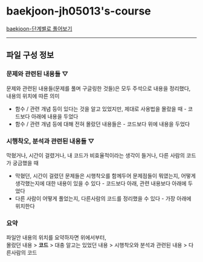 # baekjoon-jh05013's-course
[baekjoon-단계별로 풀어보기](https://www.acmicpc.net/step)

---

## 파일 구성 정보

### 문제와 관련된 내용들 ▽
문제와 관련된 내용들(문제를 풀며 구글링한 것들)은 모두 주석으로 내용을 정리했다, 내용의 위치에 따른 의미 

* 함수 / 관련 개념 등이 있다는 것을 알고 있었지만, 제대로 사용법을 몰랐을 때 - 코드보다 아래에 내용을 두었다
* 함수 / 관련 개념 등에 대해 전혀 몰랐던 내용들은 - 코드보다 위에 내용을 두었다

### 시행착오, 분석과 관련된 내용들 ▽
막혔거나, 시간이 걸렸거나, 내 코드가 비효율적이라는 생각이 들거나, 다른 사람의 코드가 궁금했을 때

* 막혔던, 시간이 걸렸던 문제들은 시행착오를 함께두어 문제점들이 뭐였는지, 어떻게 생각했는지에 대한 내용이 있을 수 있다 - 코드보다 아래, 관련 내용보다 아래에 두었다
* 다른 사람이 어떻게 풀었는지, 다른사람의 코드를 정리했을 수 있다 - 가장 아래에 위치한다

### 요약
파일안 내용의 위치를 요약하자면 위에서부터,  
몰랐던 내용 > **코드** > 대충 알고는 있었던 내용 > 시행착오와 분석과 관련된 내용 > 다른사람의 코드